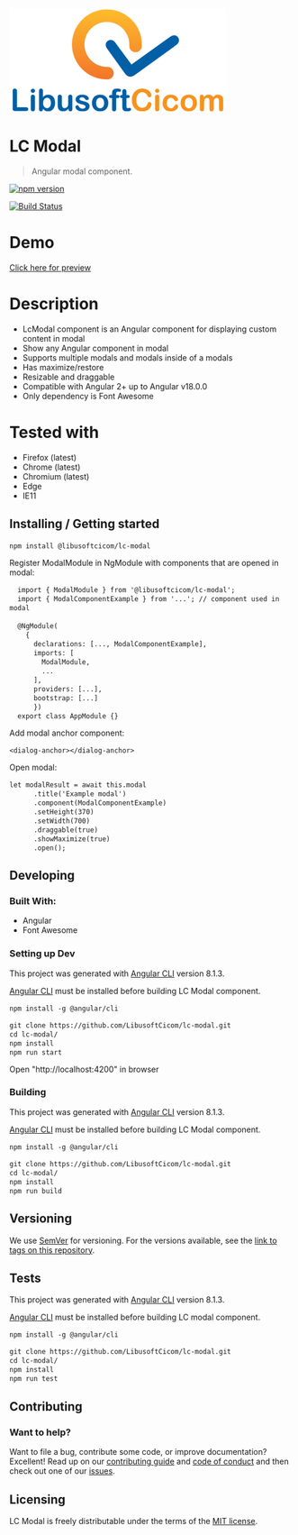 ![Logo of the project](https://raw.githubusercontent.com/LibusoftCicom/lc-modal/master/src/assets/logo.png)

# LC Modal

> Angular modal component.

[![npm version](https://badge.fury.io/js/%40libusoftcicom%2Flc-modal.svg)](https://www.npmjs.com/package/@libusoftcicom/lc-modal)

[![Build Status](https://travis-ci.org/LibusoftCicom/lc-modal.svg?branch=master)](https://travis-ci.org/LibusoftCicom/lc-modal)

# Demo

[Click here for preview](https://libusoftcicom.github.io/lc-modal/)

# Description

- LcModal component is an Angular component for displaying custom content in modal
- Show any Angular component in modal
- Supports multiple modals and modals inside of a modals
- Has maximize/restore
- Resizable and draggable
- Compatible with Angular 2+ up to Angular v18.0.0
- Only dependency is Font Awesome

# Tested with

- Firefox (latest)
- Chrome (latest)
- Chromium (latest)
- Edge
- IE11

## Installing / Getting started

```shell
npm install @libusoftcicom/lc-modal
```

Register ModalModule in NgModule with components that are opened in modal:

```shell
  import { ModalModule } from '@libusoftcicom/lc-modal';
  import { ModalComponentExample } from '...'; // component used in modal

  @NgModule(
    {
      declarations: [..., ModalComponentExample],
      imports: [
        ModalModule,
        ...
      ],
      providers: [...],
      bootstrap: [...]
      })
  export class AppModule {}
```

Add modal anchor component:

```shell
<dialog-anchor></dialog-anchor>
```

Open modal:

```shell
let modalResult = await this.modal
      .title('Example modal')
      .component(ModalComponentExample)
      .setHeight(370)
      .setWidth(700)
      .draggable(true)
      .showMaximize(true)
      .open();
```

## Developing

### Built With:

- Angular
- Font Awesome

### Setting up Dev

This project was generated with [Angular CLI](https://github.com/angular/angular-cli) version 8.1.3.

[Angular CLI](https://github.com/angular/angular-cli) must be installed before building LC Modal component.

```shell
npm install -g @angular/cli
```

```shell
git clone https://github.com/LibusoftCicom/lc-modal.git
cd lc-modal/
npm install
npm run start
```

Open "http://localhost:4200" in browser

### Building

This project was generated with [Angular CLI](https://github.com/angular/angular-cli) version 8.1.3.

[Angular CLI](https://github.com/angular/angular-cli) must be installed before building LC Modal component.

```shell
npm install -g @angular/cli
```

```shell
git clone https://github.com/LibusoftCicom/lc-modal.git
cd lc-modal/
npm install
npm run build
```

## Versioning

We use [SemVer](http://semver.org/) for versioning. For the versions available, see the [link to tags on this repository](https://github.com/LibusoftCicom/lc-modal/tags).

## Tests

This project was generated with [Angular CLI](https://github.com/angular/angular-cli) version 8.1.3.

[Angular CLI](https://github.com/angular/angular-cli) must be installed before building LC modal component.

```shell
npm install -g @angular/cli
```

```shell
git clone https://github.com/LibusoftCicom/lc-modal.git
cd lc-modal/
npm install
npm run test
```

## Contributing

### Want to help?

Want to file a bug, contribute some code, or improve documentation? Excellent! Read up on our [contributing guide](https://github.com/LibusoftCicom/lc-modal/blob/master/CONTRIBUTING.md) and [code of conduct](https://github.com/LibusoftCicom/lc-modal/blob/master/CODE_OF_CONDUCT.md) and then check out one of our [issues](https://github.com/LibusoftCicom/lc-modal/issues).

## Licensing

LC Modal is freely distributable under the terms of the [MIT license](https://github.com/LibusoftCicom/lc-modal/blob/master/LICENSE).
